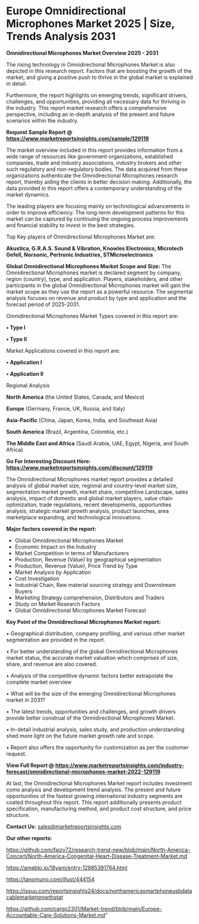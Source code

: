  # Europe Omnidirectional Microphones Market 2025 | Size, Trends Analysis 2031

<Strong> Omnidirectional Microphones Market Overview 2025 - 2031</strong>

The rising technology in Omnidirectional Microphones Market is also depicted in this research report. Factors that are boosting the growth of the market, and giving a positive push to thrive in the global market is explained in detail.

Furthermore, the report highlights on emerging trends, significant drivers, challenges, and opportunities, providing all necessary data for thriving in the industry. This report market research offers a comprehensive perspective, including an in-depth analysis of the present and future scenarios within the industry.

<strong>Request Sample Report @ <a href=https://www.marketreportsinsights.com/sample/129119>https://www.marketreportsinsights.com/sample/129119</a></strong>

The market overview included in this report provides information from a wide range of resources like government organizations, established companies, trade and industry associations, industry brokers and other such regulatory and non-regulatory bodies. The data acquired from these organizations authenticate the Omnidirectional Microphones research report, thereby aiding the clients in better decision making. Additionally, the data provided in this report offers a contemporary understanding of the market dynamics.

The leading players are focusing mainly on technological advancements in order to improve efficiency. The long-term development patterns for this market can be captured by continuing the ongoing process improvements and financial stability to invest in the best strategies.

Top Key players of Omnidirectional Microphones Market are:

<strong>Akustica, G.R.A.S. Sound & Vibration, Knowles Electronics, Microtech Gefell, Norsonic, Pertronic Industries, STMicroelectronics</strong>

<strong><b>Global Omnidirectional Microphones Market Scope and Size:</b></strong>
The Omnidirectional Microphones market is declared segment by company, region (country), type, and application. Players, stakeholders, and other participants in the global Omnidirectional Microphones market will gain the market scope as they use the report as a powerful resource. The segmental analysis focuses on revenue and product by type and application and the forecast period of 2025-2031.

Omnidirectional Microphones Market Types covered in this report are:

<strong>• Type I

• Type II</strong>

Market Applications covered in this report are:

<strong>• Application I

• Application II</strong> 

Regional Analysis

<strong>North America</strong> (the United States, Canada, and Mexico)

<strong>Europe</strong> (Germany, France, UK, Russia, and Italy)

<strong>Asia-Pacific</strong> (China, Japan, Korea, India, and Southeast Asia)

<strong>South America</strong> (Brazil, Argentina, Colombia, etc.)

<strong>The Middle East and Africa</strong> (Saudi Arabia, UAE, Egypt, Nigeria, and South Africa)

<strong>Go For Interesting Discount Here: <a href=https://www.marketreportsinsights.com/discount/129119>https://www.marketreportsinsights.com/discount/129119</a></strong>

The Omnidirectional Microphones market report provides a detailed analysis of global market size, regional and country-level market size, segmentation market growth, market share, competitive Landscape, sales analysis, impact of domestic and global market players, value chain optimization, trade regulations, recent developments, opportunities analysis, strategic market growth analysis, product launches, area marketplace expanding, and technological innovations.

<strong><b>Major factors covered in the report:</b></strong>
<ul>
  <li>Global Omnidirectional Microphones Market </li>
  <li>Economic Impact on the Industry</li>
  <li>Market Competition in terms of Manufacturers</li>
  <li>Production, Revenue (Value) by geographical segmentation</li>
  <li>Production, Revenue (Value), Price Trend by Type</li>
  <li>Market Analysis by Application</li>
  <li>Cost Investigation</li>
  <li>Industrial Chain, Raw material sourcing strategy and Downstream Buyers</li>
  <li>Marketing Strategy comprehension, Distributors and Traders</li>
  <li>Study on Market Research Factors</li>
  <li>Global Omnidirectional Microphones Market Forecast</li>
</ul>

<strong><b>Key Point of the Omnidirectional Microphones Market report:</b></strong>

• Geographical distribution, company profiling, and various other market segmentation are provided in the report.

• For better understanding of the global Omnidirectional Microphones market status, the accurate market valuation which comprises of size, share, and revenue are also covered.

• Analysis of the competitive dynamic factors better extrapolate the complete market overview

• What will be the size of the emerging Omnidirectional Microphones market in 2031?

• The latest trends, opportunities and challenges, and growth drivers provide better construal of the Omnidirectional Microphones Market.

• In-detail industrial analysis, sales study, and production understanding shed more light on the future market growth rate and scope.

• Report also offers the opportunity for customization as per the customer request.

<strong><b>View Full Report @ <a href=https://www.marketreportsinsights.com/industry-forecast/omnidirectional-microphones-market-2022-129119>https://www.marketreportsinsights.com/industry-forecast/omnidirectional-microphones-market-2022-129119</a></b></strong>


At last, the Omnidirectional Microphones Market report includes investment come analysis and development trend analysis. The present and future opportunities of the fastest growing international industry segments are coated throughout this report. This report additionally presents product specification, manufacturing method, and product cost structure, and price structure.

<strong>Contact Us:</strong>
sales@marketreportsinsights.com

<strong>Our other reports:</strong>

<a href=https://github.com/faizy72/research-trend-new/blob/main/North-America-Concert/North-America-Congenital-Heart-Disease-Treatment-Market.md>https://github.com/faizy72/research-trend-new/blob/main/North-America-Concert/North-America-Congenital-Heart-Disease-Treatment-Market.md</a>

<a href=https://ameblo.jp/18yam/entry-12885391764.html>https://ameblo.jp/18yam/entry-12885391764.html</a>

<a href=https://tanomuno.com/illust/444154>https://tanomuno.com/illust/444154</a>

<a href=https://issuu.com/reportsinsights24/docs/northamericasmartphoneusbdatacablemarketgrowthstat>https://issuu.com/reportsinsights24/docs/northamericasmartphoneusbdatacablemarketgrowthstat</a>

<a href=https://github.com/cargo2301/Market-trend/blob/main/Europe-Accountable-Care-Solutions-Market.md>https://github.com/cargo2301/Market-trend/blob/main/Europe-Accountable-Care-Solutions-Market.md</a>"
